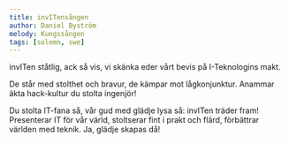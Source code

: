 ```yaml
---
title: invITensången
author: Daniel Byström
melody: Kungssången
tags: [solemn, swe]
---
```


invITen ståtlig, ack så vis,
vi skänka eder vårt bevis
på I-Teknologins makt.

De står med stolthet och bravur,
de kämpar mot lågkonjunktur.
Anammar äkta hack-kultur
du stolta ingenjör!

Du stolta IT-fana så,
vår gud med glädje lysa så:
invITen träder fram!
Presenterar IT för vår värld,
stoltserar fint i prakt och flärd,
förbättrar världen med teknik.
Ja, glädje skapas då!

